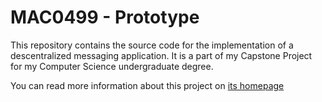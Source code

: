 # MAC0499 - Prototype

This repository contains the source code for the implementation of a descentralized messaging application. It is a part of my Capstone Project for my Computer Science undergraduate degree. 

You can read more information about this project on [its homepage](https://linux.ime.usp.br/~renner/MAC0499/)
